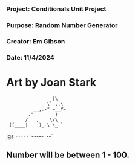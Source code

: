 ### Project: Conditionals Unit Project
### Purpose: Random Number Generator
### Creator: Em Gibson
### Date: 11/4/2024

# Art by Joan Stark

                   _ |\_
                   \` ..\
              __,.-" =__Y=
            ."        )
      _    /   ,    \/\_
     ((____|    )_-\ \_-`
jgs  `-----'`-----` `--`

## Number will be between 1 - 100.